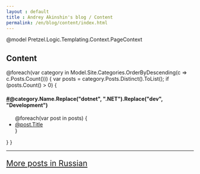 ```yaml
---
layout : default
title : Andrey Akinshin's blog / Content
permalink: /en/blog/content/index.html
---
```

@model Pretzel.Logic.Templating.Context.PageContext

<h2>Content</h2>
<div>
@foreach(var category in Model.Site.Categories.OrderByDescending(c => c.Posts.Count()))
{
    var posts = category.Posts.Distinct().ToList();
    if (posts.Count() > 0)
    {
        <h4 id="@category.Name"><a href="#@category.Name">#</a>@category.Name.Replace("dotnet", ".NET").Replace("dev", "Development")</h4>
        <ul>
        @foreach(var post in posts)
        {
            <li><a href='@post.Url.Replace("index.html", "")'>@post.Title</a></li>
        }
        </ul>
    }
}
</div>
<hr />
<p style="font-size:150%"><a href="/ru/blog/content/">More posts in Russian</a></p>